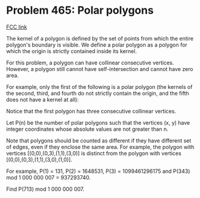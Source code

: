 # Problem 465: Polar polygons

[FCC link](https://www.freecodecamp.org/learn/coding-interview-prep/project-euler/problem-465-polar-polygons)

The kernel of a polygon is defined by the set of points from which the entire
polygon's boundary is visible. We define a polar polygon as a polygon for which
the origin is strictly contained inside its kernel.

For this problem, a polygon can have collinear consecutive vertices. However, a
polygon still cannot have self-intersection and cannot have zero area.

For example, only the first of the following is a polar polygon (the kernels of
the second, third, and fourth do not strictly contain the origin, and the fifth
does not have a kernel at all):

Notice that the first polygon has three consecutive collinear vertices.

Let P(n) be the number of polar polygons such that the vertices (x, y) have
integer coordinates whose absolute values are not greater than n.

Note that polygons should be counted as different if they have different set of
edges, even if they enclose the same area. For example, the polygon with
vertices \[(0,0),(0,3),(1,1),(3,0)\] is distinct from the polygon with vertices
\[(0,0),(0,3),(1,1),(3,0),(1,0)\].

For example, P(1) = 131, P(2) = 1648531, P(3) = 1099461296175 and P(343) mod 1
000 000 007 = 937293740.

Find P(713) mod 1 000 000 007.
